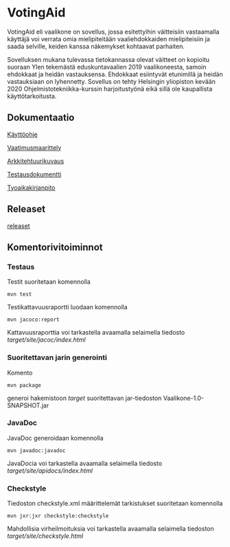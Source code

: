 # VotingAid

VotingAid eli vaalikone on sovellus, jossa esitettyihin väitteisiin vastaamalla
käyttäjä voi verrata omia mielipiteitään vaaliehdokkaiden mielipiteisiin ja 
saada selville, keiden kanssa näkemykset kohtaavat parhaiten.

Sovelluksen mukana tulevassa tietokannassa olevat väitteet on kopioitu suoraan Ylen tekemästä 
eduskuntavaalien 2019 vaalikoneesta, samoin ehdokkaat ja heidän vastauksensa. Ehdokkaat 
esiintyvät etunimillä ja heidän vastauksiaan on lyhennetty. Sovellus on tehty
Helsingin yliopiston kevään 2020 Ohjelmistotekniikka-kurssin harjoitustyönä eikä sillä 
ole kaupallista käyttötarkoitusta.


## Dokumentaatio

[Käyttöohje](https://github.com/mlkulmala/ot-harjoitustyo/blob/master/Vaalikone/dokumentaatio/kayttoohje.md)

[Vaatimusmaarittely](https://github.com/mlkulmala/ot-harjoitustyo/blob/master/Vaalikone/dokumentaatio/vaatimusmaarittely.md)

[Arkkitehtuurikuvaus](https://github.com/mlkulmala/ot-harjoitustyo/blob/master/Vaalikone/dokumentaatio/arkkitehtuuri.md)

[Testausdokumentti](https://github.com/mlkulmala/ot-harjoitustyo/blob/master/Vaalikone/dokumentaatio/testaus.md)

[Tyoaikakirjanpito](https://github.com/mlkulmala/ot-harjoitustyo/blob/master/dokumentaatio/tyoaikakirjanpito.md)

## Releaset

[releaset](https://github.com/mlkulmala/ot-harjoitustyo/releases)

## Komentorivitoiminnot

### Testaus

Testit suoritetaan komennolla
```
mvn test
```
Testikattavuusraportti luodaan komennolla
```
mvn jacoco:report
```

Kattavuusraporttia voi tarkastella avaamalla selaimella tiedosto *target/site/jacoc/index.html*

### Suoritettavan jarin generointi

Komento
```
mvn package
```
generoi hakemistoon *target* suoritettavan jar-tiedoston Vaalikone-1.0-SNAPSHOT.jar


### JavaDoc

JavaDoc generoidaan komennolla
```
mvn javadoc:javadoc
```
JavaDocia voi tarkastella avaamalla selaimella tiedosto *target/site/apidocs/index.html*

### Checkstyle

Tiedoston checkstyle.xml määrittelemät tarkistukset suoritetaan komennolla
```
mvn jxr:jxr checkstyle:checkstyle
```
Mahdollisia virheilmoituksia voi tarkastella avaamalla selaimella tiedoston *target/site/checkstyle.html*

